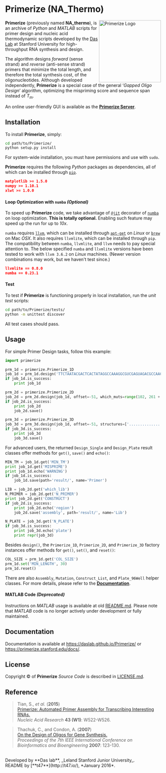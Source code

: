 # Primerize (NA_Thermo)

<img src="https://primerize.stanford.edu/site_media/images/logo_primerize.png" alt="Primerize Logo" width="200" align="right">

**Primerize** (previously named **NA_thermo**), is an archive of *Python* and *MATLAB* scripts for primer design and nucleic acid thermodynamic scripts developed by the [Das Lab](https://daslab.stanford.edu/) at Stanford University for high-throughput RNA synthesis and design.

The algorithm designs *forward* (sense strand) and *reverse* (anti-sense strand) primers that minimize the total length, and therefore the total synthesis cost, of the oligonucleotides. Although developed independently, **Primerize** is a special case of the general ‘*Gapped Oligo Design*’ algorithm, optimizing the mispriming score and sequence span instead of *T<sub>m<sub>*.

An online user-friendly GUI is available as the [**Primerize Server**](https://primerize.stanford.edu/).

## Installation

To install **Primerize**, simply:
```bash
cd path/to/Primerize/
python setup.py install
```

For system-wide installation, you must have permissions and use with `sudo`.

**Primerize** requires the following *Python* packages as dependencies, all of which can be installed through [`pip`](https://pip.pypa.io/).
```json
matplotlib >= 1.5.0
numpy >= 1.10.1
xlwt >= 1.0.0
```

#### Loop Optimization with `numba` _(Optional)_

To speed up **Primerize** code, we take advantage of [`@jit`](http://numba.pydata.org/numba-doc/0.23.1/user/jit.html) decorator of [`numba`](http://numba.pydata.org/) on loop optimization. **This is totally optional.** Enabling such feature may speed up the run for up to _10x_.

`numba` requires [`llvm`](http://llvm.org/), which can be installed through [`apt-get`](https://help.ubuntu.com/lts/serverguide/apt-get.html) on *Linux* or [`brew`](http://brew.sh/) on Mac *OSX*. It also requires `llvmlite`, which can be installed through `pip`. The compatibility between `numba`, `llvmlite`, and `llvm` needs to pay special attention to. The below specified `numba` and `llvmlite` versions have been tested to work with `llvm 3.6.2` on *Linux* machines. (Newer version combinations may work, but we haven't test since.)

```json
llvmlite == 0.8.0
numba == 0.23.1
```

#### Test

To test if **Primerize** is functioning properly in local installation, run the *unit test* scripts:

```bash
cd path/to/Primerize/tests/
python -m unittest discover
```

All test cases should pass.


## Usage

For simple Primer Design tasks, follow this example:

```python
import primerize

prm_1d = primerize.Primerize_1D
job_1d = prm_1d.design('TTCTAATACGACTCACTATAGGCCAAAGGCGUCGAGUAGACGCCAACAACGGAAUUGCGGGAAAGGGGUCAACAGCCGUUCAGUACCAAGUCUCAGGGGAAACUUUGAGAUGGCCUUGCAAAGGGUAUGGUAAUAAGCUGACGGACAUGGUCCUAACCACGCAGCCAAGUCCUAAGUCAACAGAUCUUCUGUUGAUAUGGAUGCAGUUCAAAACCAAACCGUCAGCGAGUAGCUGACAAAAAGAAACAACAACAACAAC', MIN_TM=60.0, NUM_PRIMERS=None, MIN_LENGTH=15, MAX_LENGTH=60, prefix='P4P6_2HP')
if job_1d.is_success:
	print job_1d

prm_2d = primerize.Primerize_2D
job_2d = prm_2d.design(job_1d, offset=-51, which_muts=range(102, 261 + 1), which_lib=1)
if job_2d.is_success:
	print job_2d
	job_2d.save()

prm_3d = primerize.Primerize_3D
job_3d = prm_3d.design(job_1d, offset=-51, structures=['...........................((((((.....))))))...........((((((...((((((.....(((.((((.(((..(((((((((....)))))))))..((.......))....)))......)))))))....))))))..)).))))((...((((...(((((((((...)))))))))..))))...)).............((((((.....))))))......................'], N_mutations=1, which_lib=1, is_single=True, is_fillWT=True)
if job_3d.is_success:
    print job_3d
    job_3d.save()
```

For advanced users, the returned `Design_Single` and `Design_Plate` result classes offer methods for `get()`, `save()` and `echo()`:

```python
MIN_TM = job_1d.get('MIN_TM')
print job_1d.get('MISPRIME')
print job_1d.echo('WARNING')
if job_1d.is_success:
	job_1d.save(path='result/', name='Primer')

LIB = job_2d.get('which_lib')
N_PRIMER = job_2d.get('N_PRIMER')
print job_2d.get('CONSTRUCT')
if job_2d.is_success:
	print job_2d.echo('region')
	job_2d.save('assembly', path='result/', name='Lib')

N_PLATE = job_3d.get('N_PLATE')
if job_3d.is_success:
    print job_3d.echo('plate')
    print repr(job_3d)
```

Besides `design()`, the `Primerize_1D`, `Primerize_2D`, and `Primerize_3D` factory instances offer methods for `get()`, `set()`, and `reset()`:

```python
COL_SIZE = prm_1d.get('COL_SIZE')
prm_1d.set('MIN_LENGTH', 30)
prm_1d.reset()
```

There are also `Assembly`, `Mutation`, `Construct_List`, and `Plate_96Well` helper classes. For more details, please refer to the [**Documentation**](https://daslab.github.io/Primerize/primerize.util).


#### MATLAB Code _(Deprecated)_

Instructions on *MATLAB* usage is available at old [README.md](https://github.com/DasLab/Primerize/blob/master/MATLAB/README.md). Please note that *MATLAB* code is no longer actively under development or fully maintained.

## Documentation

Documentation is available at https://daslab.github.io/Primerize/ or https://primerize.stanford.edu/docs/.

## License

Copyright &copy; of **Primerize** _Source Code_ is described in [LICENSE.md](https://github.com/DasLab/Primerize/blob/master/LICENSE.md).

## Reference

>Tian, S., *et al.* (**2015**)<br/>
>[Primerize: Automated Primer Assembly for Transcribing Interesting RNAs.](http://nar.oxfordjournals.org/content/43/W1/W522.full)<br/>
>*Nucleic Acid Research* **43 (W1)**: W522-W526.


>Thachuk, C., and Condon, A. (**2007**)<br/>
>[On the Design of Oligos for Gene Synthesis.](http://ieeexplore.ieee.org/xpls/abs_all.jsp?arnumber=4375554)<br/>
>*Proceedings of the 7th IEEE International Conference on Bioinformatics and Bioengineering* **2007**: 123-130.

<br/>
Developed by **Das lab**, _Leland Stanford Junior University_.
<br/>
README by [**t47**](http://t47.io/), *January 2016*.
